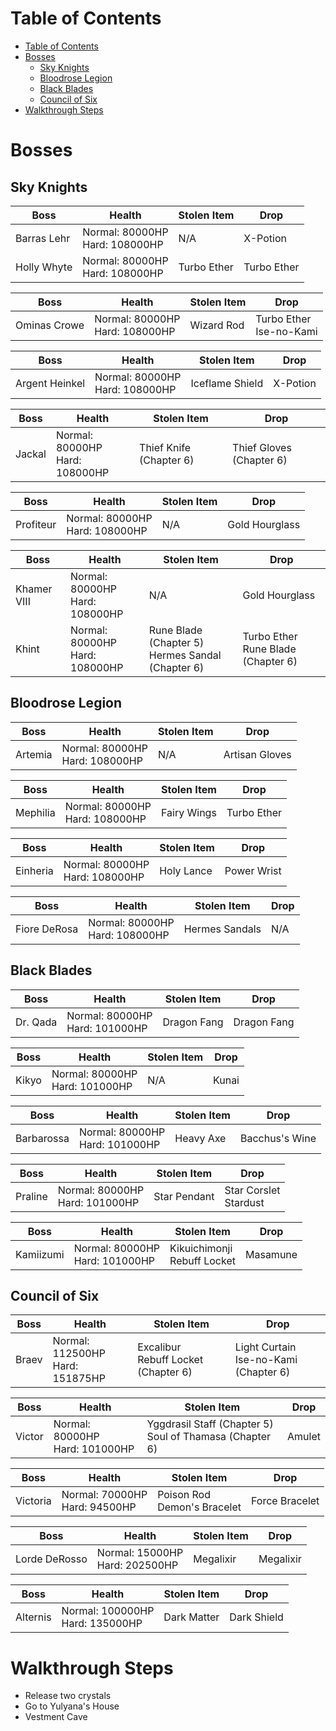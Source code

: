 # Table of Contents

<!-- toc orderedList:0 depthFrom:1 depthTo:6 -->

* [Table of Contents](#table-of-contents)
* [Bosses](#bosses)
  * [Sky Knights](#sky-knights)
  * [Bloodrose Legion](#bloodrose-legion)
  * [Black Blades](#black-blades)
  * [Council of Six](#council-of-six)
* [Walkthrough Steps](#walkthrough-steps)

<!-- tocstop -->


# Bosses

## Sky Knights

Boss | Health | Stolen Item | Drop
--- | --- | --- | ---
Barras Lehr | Normal: 80000HP <br/> Hard: 108000HP | N/A | X-Potion
Holly Whyte | Normal: 80000HP <br/> Hard: 108000HP | Turbo Ether | Turbo Ether

Boss | Health | Stolen Item | Drop
--- | --- | --- | ---
Ominas Crowe | Normal: 80000HP <br/> Hard: 108000HP | Wizard Rod | Turbo Ether <br/> Ise-no-Kami

Boss | Health | Stolen Item | Drop
--- | --- | --- | ---
Argent Heinkel | Normal: 80000HP <br/> Hard: 108000HP | Iceflame Shield| X-Potion

Boss | Health | Stolen Item | Drop
--- | --- | --- | ---
Jackal | Normal: 80000HP <br/> Hard: 108000HP | Thief Knife (Chapter 6) | Thief Gloves (Chapter 6)

Boss | Health | Stolen Item | Drop
--- | --- | --- | ---
Profiteur | Normal: 80000HP <br/> Hard: 108000HP | N/A | Gold Hourglass

Boss | Health | Stolen Item | Drop
--- | --- | --- | ---
Khamer VIII | Normal: 80000HP <br/> Hard: 108000HP | N/A | Gold Hourglass
Khint | Normal: 80000HP <br/> Hard: 108000HP | Rune Blade (Chapter 5) <br/> Hermes Sandal (Chapter 6) | Turbo Ether <br/> Rune Blade (Chapter 6)

## Bloodrose Legion

Boss | Health | Stolen Item | Drop
--- | --- | --- | ---
Artemia | Normal: 80000HP <br/> Hard: 108000HP | N/A | Artisan Gloves

Boss | Health | Stolen Item | Drop
--- | --- | --- | ---
Mephilia | Normal: 80000HP <br/> Hard: 108000HP | Fairy Wings | Turbo Ether

Boss | Health | Stolen Item | Drop
--- | --- | --- | ---
Einheria | Normal: 80000HP <br/> Hard: 108000HP | Holy Lance | Power Wrist

Boss | Health | Stolen Item | Drop
--- | --- | --- | ---
Fiore DeRosa | Normal: 80000HP <br/> Hard: 108000HP | Hermes Sandals | N/A

## Black Blades

Boss | Health | Stolen Item | Drop
--- | --- | --- | ---
Dr. Qada | Normal: 80000HP <br/> Hard: 101000HP | Dragon Fang | Dragon Fang

Boss | Health | Stolen Item | Drop
--- | --- | --- | ---
Kikyo | Normal: 80000HP <br/> Hard: 101000HP | N/A | Kunai

Boss | Health | Stolen Item | Drop
--- | --- | --- | ---
Barbarossa | Normal: 80000HP <br/> Hard: 101000HP | Heavy Axe | Bacchus's Wine

Boss | Health | Stolen Item | Drop
--- | --- | --- | ---
Praline | Normal: 80000HP <br/> Hard: 101000HP | Star Pendant | Star Corslet <br/> Stardust

Boss | Health | Stolen Item | Drop
--- | --- | --- | ---
Kamiizumi | Normal: 80000HP <br/> Hard: 101000HP | Kikuichimonji <br/> Rebuff Locket | Masamune

## Council of Six

Boss | Health | Stolen Item | Drop
--- | --- | --- | ---
Braev | Normal: 112500HP <br/> Hard: 151875HP | Excalibur <br/> Rebuff Locket (Chapter 6) | Light Curtain <br/> Ise-no-Kami (Chapter 6)

Boss | Health | Stolen Item | Drop
--- | --- | --- | ---
Victor | Normal: 80000HP <br/> Hard: 101000HP | Yggdrasil Staff (Chapter 5) <br/> Soul of Thamasa (Chapter 6) | Amulet

Boss | Health | Stolen Item | Drop
--- | --- | --- | ---
Victoria | Normal: 70000HP <br/> Hard: 94500HP | Poison Rod <br/> Demon's Bracelet | Force Bracelet

Boss | Health | Stolen Item | Drop
--- | --- | --- | ---
Lorde DeRosso | Normal: 15000HP <br/> Hard: 202500HP | Megalixir | Megalixir

Boss | Health | Stolen Item | Drop
--- | --- | --- | ---
Alternis | Normal: 100000HP <br/> Hard: 135000HP | Dark Matter | Dark Shield

# Walkthrough Steps

* Release two crystals
* Go to Yulyana's House
* Vestment Cave

